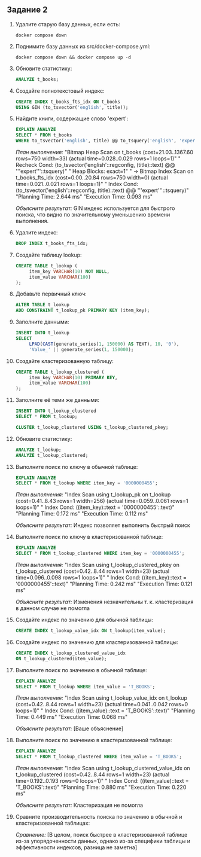 ## Задание 2

1. Удалите старую базу данных, если есть:
    ```shell
    docker compose down
    ```

2. Поднимите базу данных из src/docker-compose.yml:
    ```shell
    docker compose down && docker compose up -d
    ```

3. Обновите статистику:
    ```sql
    ANALYZE t_books;
    ```

4. Создайте полнотекстовый индекс:
    ```sql
    CREATE INDEX t_books_fts_idx ON t_books 
    USING GIN (to_tsvector('english', title));
    ```

5. Найдите книги, содержащие слово 'expert':
    ```sql
    EXPLAIN ANALYZE
    SELECT * FROM t_books 
    WHERE to_tsvector('english', title) @@ to_tsquery('english', 'expert');
    ```
    
    *План выполнения:*
    "Bitmap Heap Scan on t_books  (cost=21.03..1367.60 rows=750 width=33) (actual time=0.028..0.029 rows=1 loops=1)"
"  Recheck Cond: (to_tsvector('english'::regconfig, (title)::text) @@ '''expert'''::tsquery)"
"  Heap Blocks: exact=1"
"  ->  Bitmap Index Scan on t_books_fts_idx  (cost=0.00..20.84 rows=750 width=0) (actual time=0.021..0.021 rows=1 loops=1)"
"        Index Cond: (to_tsvector('english'::regconfig, (title)::text) @@ '''expert'''::tsquery)"
"Planning Time: 2.644 ms"
"Execution Time: 0.093 ms"
    
    *Объясните результат:*
    GIN индекс используется для быстрого поиска, что видно по значительному уменьшению времени выполнения.

6. Удалите индекс:
    ```sql
    DROP INDEX t_books_fts_idx;
    ```

7. Создайте таблицу lookup:
    ```sql
    CREATE TABLE t_lookup (
         item_key VARCHAR(10) NOT NULL,
         item_value VARCHAR(100)
    );
    ```

8. Добавьте первичный ключ:
    ```sql
    ALTER TABLE t_lookup 
    ADD CONSTRAINT t_lookup_pk PRIMARY KEY (item_key);
    ```

9. Заполните данными:
    ```sql
    INSERT INTO t_lookup 
    SELECT 
         LPAD(CAST(generate_series(1, 150000) AS TEXT), 10, '0'),
         'Value_' || generate_series(1, 150000);
    ```

10. Создайте кластеризованную таблицу:
     ```sql
     CREATE TABLE t_lookup_clustered (
          item_key VARCHAR(10) PRIMARY KEY,
          item_value VARCHAR(100)
     );
     ```

11. Заполните её теми же данными:
     ```sql
     INSERT INTO t_lookup_clustered 
     SELECT * FROM t_lookup;
     
     CLUSTER t_lookup_clustered USING t_lookup_clustered_pkey;
     ```

12. Обновите статистику:
     ```sql
     ANALYZE t_lookup;
     ANALYZE t_lookup_clustered;
     ```

13. Выполните поиск по ключу в обычной таблице:
     ```sql
     EXPLAIN ANALYZE
     SELECT * FROM t_lookup WHERE item_key = '0000000455';
     ```
     
     *План выполнения:*
     "Index Scan using t_lookup_pk on t_lookup  (cost=0.41..8.43 rows=1 width=256) (actual time=0.059..0.061 rows=1 loops=1)"
"  Index Cond: ((item_key)::text = '0000000455'::text)"
"Planning Time: 0.172 ms"
"Execution Time: 0.112 ms"
     
     *Объясните результат:*
     Индекс позволяет выполнить быстрый поиск

14. Выполните поиск по ключу в кластеризованной таблице:
     ```sql
     EXPLAIN ANALYZE
     SELECT * FROM t_lookup_clustered WHERE item_key = '0000000455';
     ```
     
     *План выполнения:*
     "Index Scan using t_lookup_clustered_pkey on t_lookup_clustered  (cost=0.42..8.44 rows=1 width=23) (actual time=0.096..0.098 rows=1 loops=1)"
"  Index Cond: ((item_key)::text = '0000000455'::text)"
"Planning Time: 0.242 ms"
"Execution Time: 0.121 ms"
     
     *Объясните результат:*
     Изменения незначительны т. к. кластеризация в данном случае не помогла

15. Создайте индекс по значению для обычной таблицы:
     ```sql
     CREATE INDEX t_lookup_value_idx ON t_lookup(item_value);
     ```

16. Создайте индекс по значению для кластеризованной таблицы:
     ```sql
     CREATE INDEX t_lookup_clustered_value_idx 
     ON t_lookup_clustered(item_value);
     ```

17. Выполните поиск по значению в обычной таблице:
     ```sql
     EXPLAIN ANALYZE
     SELECT * FROM t_lookup WHERE item_value = 'T_BOOKS';
     ```
     
     *План выполнения:*
    "Index Scan using t_lookup_value_idx on t_lookup  (cost=0.42..8.44 rows=1 width=23) (actual time=0.041..0.042 rows=0 loops=1)"
"  Index Cond: ((item_value)::text = 'T_BOOKS'::text)"
"Planning Time: 0.449 ms"
"Execution Time: 0.068 ms"
     
     *Объясните результат:*
     [Ваше объяснение]

18. Выполните поиск по значению в кластеризованной таблице:
     ```sql
     EXPLAIN ANALYZE
     SELECT * FROM t_lookup_clustered WHERE item_value = 'T_BOOKS';
     ```
     
     *План выполнения:*
     "Index Scan using t_lookup_clustered_value_idx on t_lookup_clustered  (cost=0.42..8.44 rows=1 width=23) (actual time=0.192..0.193 rows=0 loops=1)"
"  Index Cond: ((item_value)::text = 'T_BOOKS'::text)"
"Planning Time: 0.880 ms"
"Execution Time: 0.220 ms"
     
     *Объясните результат:*
     Кластеризация не помогла

19. Сравните производительность поиска по значению в обычной и кластеризованной таблицах:
     
     *Сравнение:*
     [В целом, поиск быстрее в кластеризованной таблице из-за упорядоченности данных, однако из-за специфики таблицы и эффективности индексов, разница не заметна]